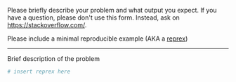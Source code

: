Please briefly describe your problem and what output you expect. If you have a question, please don't use this form. Instead, ask on <https://stackoverflow.com/>.

Please include a minimal reproducible example (AKA a [reprex](https://reprex.tidyverse.org/))

---

Brief description of the problem

```r
# insert reprex here
```
